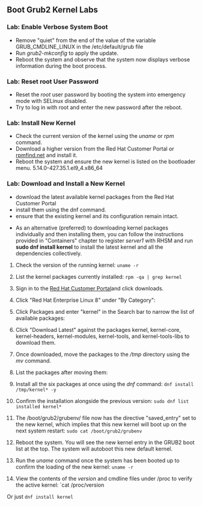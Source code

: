 ## Boot Grub2 Kernel Labs

### Lab: Enable Verbose System Boot
- Remove "quiet" from the end of the value of the variable GRUB_CMDLINE_LINUX in the /etc/default/grub file
- Run *grub2-mkconfig* to apply the update. 
- Reboot the system and observe that the system now displays verbose information during the boot process. 

### Lab: Reset root User Password
-  Reset the *root* user password by booting the system into emergency mode with SELinux disabled. 
- Try to log in with root and enter the new password after the reboot. 

### Lab: Install New Kernel

- Check the current version of the kernel using the *uname* or *rpm* command. 
- Download a higher version from the Red Hat Customer Portal or [rpmfind.net](http://rpmfind.net) and install it. 
- Reboot the system and ensure the new kernel is listed on the bootloader menu. 
5.14.0-427.35.1.el9_4.x86_64

### Lab: Download and Install a New Kernel

- download the latest available kernel packages from the Red Hat Customer Portal 
- install them using the dnf command.
- ensure that the existing kernel and its configuration remain intact.

* As an alternative (preferred) to downloading kernel packages individually and then installing them, you can follow the instructions provided in "Containers" chapter to register *server1* with RHSM and run **sudo dnf install kernel** to install the latest kernel and all the dependencies collectively.

1. Check the version of the running kernel:
`uname -r`

2. List the kernel packages currently installed:
`rpm -qa | grep kernel`

3. Sign in to the [Red Hat Customer Portal](http://access.redhat.com)and click downloads.

4. Click "Red Hat Enterprise Linux 8" under "By Category":

5. Click Packages and enter "kernel" in the Search bar to narrow the list of available packages:

6. Click "Download Latest" against the packages kernel, kernel-core, kernel-headers, kernel-modules, kernel-tools, and kernel-tools-libs to download them.

7. Once downloaded, move the packages to the */tmp* directory using the *mv* command.

8. List the packages after moving them:

9. Install all the six packages at once using the *dnf* command:
`dnf install /tmp/kernel* -y`

10. Confirm the installation alongside the previous version:
`sudo dnf list installed kernel*`


11. The /boot/grub2/grubenv/ file now has the directive "saved_entry" set to the new kernel, which implies that this new kernel will boot up on the next system restart:
`sudo cat /boot/grub2/grubenv`

12. Reboot the system. You will see the new kernel entry in the GRUB2 boot list at the top. The system will autoboot this new default kernel.

13. Run the *uname* command once the system has been booted up to
confirm the loading of the new kernel:
`uname -r`

14. View the contents of the *version* and cmdline files under /proc to verify the active kernel:
`cat /proc/version

Or just `dnf install kernel`